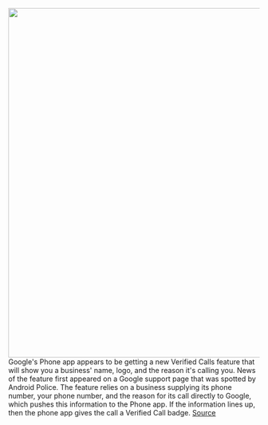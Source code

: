 <img src='https://cdn.vox-cdn.com/thumbor/pYXP7gts-WAFFzDxaJKJNextZU0=/0x0:2040x1360/1200x800/filters:focal(857x517:1183x843)/cdn.vox-cdn.com/uploads/chorus_image/image/66986582/acastro_180427_1777_0003.0.jpg' width='700px' /><br/>
Google's Phone app appears to be getting a new Verified Calls feature that will show you a business' name, logo, and the reason it's calling you. News of the feature first appeared on a Google support page that was spotted by Android Police. The feature relies on a business supplying its phone number, your phone number, and the reason for its call directly to Google, which pushes this information to the Phone app. If the information lines up, then the phone app gives the call a Verified Call badge.
<a href='https://www.theverge.com/2020/6/26/21304334/google-phone-app-verified-call-android-business-spam'> Source <a/>